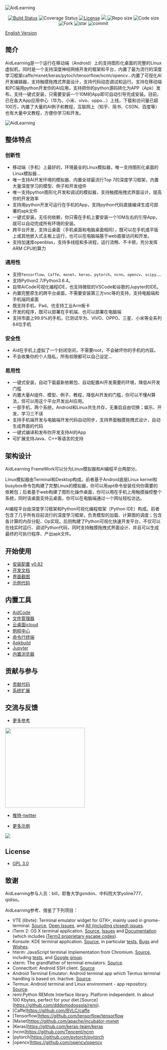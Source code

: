 ![AidLearning](image/AidLearning-1.png)
  <p align="center">
    <a href="https://travis-ci.org/lc-soft/LCUI"><img src="https://travis-ci.org/lc-soft/LCUI.png?branch=master" alt="Build Status"></a>
    <img src="https://img.shields.io/badge/coverage-100%25-brightgreen" alt="Coverage Status">
    <a href="http://opensource.org/licenses/MIT"><img src="https://img.shields.io/github/license/lc-soft/LCUI.svg" alt="License"></a>
    <a href="https://github.com/aidlearning/AidLearning-FrameWork/releases">
    <img src="https://img.shields.io/github/v/tag/aidlearning/AidLearning-FrameWork" > </a>
    <img src="https://img.shields.io/badge/repo%20size-37%20MB-blue" alt="Repo size">
    <img src="https://img.shields.io/badge/code%20size-11.83%20MB-blue" alt="Code size">
<img src="https://img.shields.io/github/forks/aidlearning/AidLearning-FrameWork?style=flat" alt="Fork">
<img src="https://img.shields.io/github/stars/aidlearning/AidLearning-FrameWork?style=flat" alt="star">
<img src="https://img.shields.io/github/last-commit/aidlearning/AidLearning-FrameWork?style=plastic" alt="commit">
</p>
  
[English Version](README.md)

## 简介
AidLearning是一个运行在移动端（Android）上的支持图形化桌面的完整的Linux虚拟机，同时是一个支持深度神经网络开发的框架和平台，内置了最为流行的深度学习框架caffe/mxnet/keras/pytoch/tensorflow/ncnn/opencv...内置了可视化AI开发编辑器，支持触摸拖拽式界面设计，支持代码动态调试和运行。支持在移动端和PC端用python开发你的AI应用，支持把你的python源码转化为APP（Apk）发布。支持一键式安装，只需要安装一个10M的App即可自动引导完成安装。目前，已在各大App应用中心（华为、小米、vivo、oppo...）上线，下载和访问量已超100万，内置了大量的AI例子和教程，互联网上（知乎、简书、CSDN、百度等）也有大量中文教程，方便你学习和开发。

![AidLearning](image/pc1.jpg)

## 整体特点

### 创新性
- 移动端（手机）上最好的，环境最全的Linux模拟器，唯一支持图形化桌面的Linux模拟器...
- 唯一支持AI开发环境的模拟器、内置全球最流行Top 7的深度学习框架，内置大量深度学习的模型、例子和开发组件
- 唯一支持python图形化开发和调试的模拟器，支持触摸拖拽式界面设计，提高你的开发效率
- 支持用python开发可运行在手机的App，支持python代码直接编译生成可部署的apk文件
- 一键式安装，无任何依赖，你只需在手机上要安装一个10M左右的引导App，就可以自动完成所有环境的安装。
- 跨平台开发，支持云桌面（手机桌面和电脑桌面相同），既可以在手机或平版上或其他嵌入式主板上运行，也可以在电脑端基于web直接访问和开发。
- 支持加速库openblas，支持多线程和多进程，运行流畅、不卡顿，充分发挥ARM CPU的算力

### 通用性
- 支持`Tensorflow`、`Caffe`、`mxnet`、`keras`、`pytorch`、`ncnn`、`opencv`、`scipy`....
- 支持Python2.7/Python3.6.4。
- 自带AiCode可视化编程IDE，也支持微软的VSCode和谷歌的Jupyter的IDE。
- 内置完整原生的跨平台桌面，不需要安装第三方vnc等的支持，支持电脑端和手机端同桌面
- 既支持手机、Pad、也支持工业Arm板卡
- 开发的程序，既可以部署在手机端、也可以部署在电脑端
- 支持市面上99.9%的手机，已测试华为、VIVO、OPPO、三星、小米等全系列64位手机

### 安全性
- Aid在手机上虚拟了一个封闭空间，不需要root，不会破坏你的手机的内容。
- 不会收集你的个人隐私，所有权限都可以自己设定...

### 易用性
- 一键式安装，自动下载最新依赖包、自动配置AI开发需要的环境，降低AI开发门槛
- 内置大量AI组件、模型、例子、教程，降低AI开发的门槛，你可以不懂AI算法，但可以用这个平台开发出AI应用。
- 一部手机，两个系统，Android和Linux共生共存，无重启自由切换；娱乐、开发、学习三不误
- 支持手机端开发与电脑端开发代码自动同步，支持界面触摸拖拽式设计，自动生成界面的代码
- 一键式编译和发布你开发支持AI的App
- 可扩展支持Java、C++等语言的支持

## 架构设计

AidLearning FrameWork可以分为Linux模拟器和AI编程平台两部分。

Linux模拟器由Terminal和Desktop构成。前者基于Android底层Linux kernel和busybox命令包构建了完整Linux的模拟器，你可以用apt命令安装任何你需要的依赖包；后者基于web构建了图形化操作桌面，你可以用在手机上用触摸操控整个系统，同时该桌面支持云桌面，你可以在电脑端通过一个网址轻松访达。

AI编程平台由深度学习框架和Python可视化编程框架（Python IDE）构成。前者包含了几乎所有目前流行的深度学习框架，负责模型的加载、计算图的调度；包含各计算的内存分配、Op实现。后则构建了Python可视化快速开发平台，不仅可以在线实时运行、调试Python代码，同时支持触摸拖拽式界面设计、并且可以生成最终的可执行程序、产出apk文件。

## 开始使用
- [安装配置](https://www.yuque.com/glg1kx/aidlearning/setup)
  [v0.82](https://github.com/aidlearning/AidLearning-FrameWork/releases/download/v0.82/aidv0.82.apk) 
- [开发文档](https://www.yuque.com/glg1kx/aidlearning/develop)
- [界面截图](https://www.yuque.com/glg1kx/aidlearning/qzpyt5)
- [示例代码](https://www.yuque.com/glg1kx/aidlearning/nnkgzu)

## 内置工具
- [AidCode](https://www.yuque.com/glg1kx/aidlearning/include)
- [文件管理器](https://www.yuque.com/glg1kx/aidlearning/include)
- [云桌面icloud](https://www.yuque.com/glg1kx/aidlearning/include)
- [例程中心](https://www.yuque.com/glg1kx/aidlearning/include)
- [命令行终端](https://www.yuque.com/glg1kx/aidlearning/include)
- [Apkbuild](https://www.yuque.com/glg1kx/aidlearning/include)
- [Jupyter](https://www.yuque.com/glg1kx/aidlearning/include)
- [内置浏览器](https://www.yuque.com/glg1kx/aidlearning/include)

## 贡献与参与
- [贡献代码](https://www.yuque.com/glg1kx/aidlearning/vl7mtk)
- [系统扩展](https://www.yuque.com/glg1kx/aidlearning/acghe9)

##  交流与反馈
- [更多参考](intr.md)
<img src="images/QQqun.png" height="256"/>

- [推特-twitter](https://twitter.com/aidlearning)

- [更多示例](http://code.aidlearning.net:3000/explore/repos)


<img src="images/examples.jpg"/>


## License
- [GPL 3.0](license.md)


## 致谢
AidLearning参与人员：bill，耶鲁大学gondon、中科院大学yoline777、qidiso。

AidLearning参考、借鉴了下列项目：

* VTE (libvte): Terminal emulator widget for GTK+, mainly used in gnome-terminal. [Source](https://github.com/GNOME/vte), [Open Issues](https://bugzilla.gnome.org/buglist.cgi?quicksearch=product%3A%22vte%22+), and [All (including closed) issues](https://bugzilla.gnome.org/buglist.cgi?bug_status=RESOLVED&bug_status=VERIFIED&chfield=resolution&chfieldfrom=-2000d&chfieldvalue=FIXED&product=vte&resolution=FIXED).
* iTerm 2: OS X terminal application. [Source](https://github.com/gnachman/iTerm2), [Issues](https://gitlab.com/gnachman/iterm2/issues) and [Documentation](http://www.iterm2.com/documentation.html) (which includes [iTerm2 proprietary escape codes](http://www.iterm2.com/documentation-escape-codes.html)).
* Konsole: KDE terminal application. [Source](https://projects.kde.org/projects/kde/applications/konsole/repository), in particular [tests](https://projects.kde.org/projects/kde/applications/konsole/repository/revisions/master/show/tests), [Bugs](https://bugs.kde.org/buglist.cgi?bug_severity=critical&bug_severity=grave&bug_severity=major&bug_severity=crash&bug_severity=normal&bug_severity=minor&bug_status=UNCONFIRMED&bug_status=NEW&bug_status=ASSIGNED&bug_status=REOPENED&product=konsole) and [Wishes](https://bugs.kde.org/buglist.cgi?bug_severity=wishlist&bug_status=UNCONFIRMED&bug_status=NEW&bug_status=ASSIGNED&bug_status=REOPENED&product=konsole).
* hterm: JavaScript terminal implementation from Chromium. [Source](https://github.com/chromium/hterm), including [tests](https://github.com/chromium/hterm/blob/master/js/hterm_vt_tests.js), and [Google group](https://groups.google.com/a/chromium.org/forum/#!forum/chromium-hterm).
* xterm: The grandfather of terminal emulators. [Source](http://invisible-island.net/datafiles/release/xterm.tar.gz).
* Connectbot: Android SSH client. [Source](https://github.com/connectbot/connectbot)
* Android Terminal Emulator: Android terminal app which Termux terminal handling is based on. Inactive. [Source](https://github.com/jackpal/Android-Terminal-Emulator).
* Termux: Android terminal and Linux environment - app repository. [Source](https://github.com/termux/termux-app).
* remi:Python REMote Interface library. Platform independent. In about 100 Kbytes, perfect for your diet.[Source]
(https://github.com/dddomodossola/remi).
* [Caffe]https://github.com/BVLC/caffe
* [Tensorflow]https://github.com/tensorflow/tensorflow
* [Mxnet]https://github.com/apache/incubator-mxnet
* [Keras]https://github.com/keras-team/keras
* [ncnn]https://github.com/Tencent/ncnn
* [pytorch]https://github.com/pytorch/pytorch
* [opencv]https://github.com/opencv/opencv

